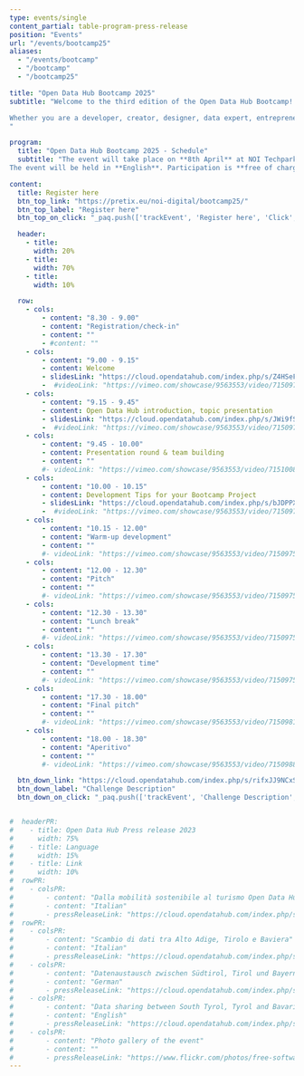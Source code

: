 ```yaml
---
type: events/single
content_partial: table-program-press-release
position: "Events"
url: "/events/bootcamp25"
aliases:
  - "/events/bootcamp"
  - "/bootcamp"
  - "/bootcamp25"

title: "Open Data Hub Bootcamp 2025"
subtitle: "Welcome to the third edition of the Open Data Hub Bootcamp! This event is an initiative of the Open Data Hub team in collaboration with the Faculty of Engineering of the Free University of Bozen-Bolzano. It offers the Open Data Hub community, students and anyone interested the opportunity to develop or improve the Open Data Hub together with the core team, following the latest trends in learning by doing.

Whether you are a developer, creator, designer, data expert, entrepreneur, tech enthusiast or just someone who loves coding, we encourage you to get involved in the next edition of the event!
"

program:
  title: "Open Data Hub Bootcamp 2025 - Schedule"
  subtitle: "The event will take place on **8th April** at NOI Techpark in Bolzano/Bozen, Italy. Participants will work in teams to collaborate, communicate, learn from each other and share best practices. The focus will be on solving real business challenges through teamwork.
The event will be held in **English**. Participation is **free of charge**."

content:
  title: Register here
  btn_top_link: "https://pretix.eu/noi-digital/bootcamp25/"
  btn_top_label: "Register here"
  btn_top_on_click: "_paq.push(['trackEvent', 'Register here', 'Click', 'Open Data Hub Bootcamp']);"

  header:
    - title:
      width: 20%
    - title:
      width: 70%
    - title:
      width: 10%

  row:
    - cols:
        - content: "8.30 - 9.00"
        - content: "Registration/check-in"
        - content: ""
        - #content: ""
    - cols:
        - content: "9.00 - 9.15"
        - content: Welcome
        - slidesLink: "https://cloud.opendatahub.com/index.php/s/Z4HSeFfsi4dM4j9"
        -  #videoLink: "https://vimeo.com/showcase/9563553/video/715097183"
    - cols:
        - content: "9.15 - 9.45"
        - content: Open Data Hub introduction, topic presentation
        - slidesLink: "https://cloud.opendatahub.com/index.php/s/JWi9fSW6bmdaQEE"
        -  #videoLink: "https://vimeo.com/showcase/9563553/video/715097183"   
    - cols:
        - content: "9.45 - 10.00"
        - content: Presentation round & team building
        - content: ""
        #- videoLink: "https://vimeo.com/showcase/9563553/video/715100887"
    - cols:
        - content: "10.00 - 10.15"
        - content: Development Tips for your Bootcamp Project
        - slidesLink: "https://cloud.opendatahub.com/index.php/s/bJDPPXDfJwy2Ncf"
        -  #videoLink: "https://vimeo.com/showcase/9563553/video/715097183"
    - cols:
        - content: "10.15 - 12.00"
        - content: "Warm-up development"
        - content: ""
        #- videoLink: "https://vimeo.com/showcase/9563553/video/715097586"
    - cols:
        - content: "12.00 - 12.30"
        - content: "Pitch"
        - content: ""
        #- videoLink: "https://vimeo.com/showcase/9563553/video/715097586"
    - cols:
        - content: "12.30 - 13.30"
        - content: "Lunch break"
        - content: ""
        #- videoLink: "https://vimeo.com/showcase/9563553/video/715097586"
    - cols:
        - content: "13.30 - 17.30"
        - content: "Development time"
        - content: ""
        #- videoLink: "https://vimeo.com/showcase/9563553/video/715097586"
    - cols:
        - content: "17.30 - 18.00"
        - content: "Final pitch"
        - content: ""
        #- videoLink: "https://vimeo.com/showcase/9563553/video/715098141"
    - cols:
        - content: "18.00 - 18.30"
        - content: "Aperitivo"
        - content: ""
        #- videoLink: "https://vimeo.com/showcase/9563553/video/715098854"

  btn_down_link: "https://cloud.opendatahub.com/index.php/s/rifxJJ9NCxSicyb"
  btn_down_label: "Challenge Description"
  btn_down_on_click: "_paq.push(['trackEvent', 'Challenge Description', 'Click', 'Open Data Hub Bootcamp']);"


#  headerPR:
#    - title: Open Data Hub Press release 2023
#      width: 75%
#    - title: Language
#      width: 15%
#    - title: Link
#      width: 10% 
#  rowPR:
#    - colsPR:
#        - content: "Dalla mobilità sostenibile al turismo Open Data Hub connette l’Europa grazie ai dati"
#        - content: "Italian"
#        - pressReleaseLink: "https://cloud.opendatahub.com/index.php/s/HNFT7ikkRRaAAEc"
#  rowPR:
#    - colsPR:
#        - content: "Scambio di dati tra Alto Adige, Tirolo e Baviera"
#        - content: "Italian"
#        - pressReleaseLink: "https://cloud.opendatahub.com/index.php/s/H4Q5rz6GJBgKtgx"
#    - colsPR:
#        - content: "Datenaustausch zwischen Südtirol, Tirol und Bayern"
#        - content: "German"
#        - pressReleaseLink: "https://cloud.opendatahub.com/index.php/s/oeMdAWx7ZHk7Hxx"
#    - colsPR:
#        - content: "Data sharing between South Tyrol, Tyrol and Bavaria"
#        - content: "English"
#        - pressReleaseLink: "https://cloud.opendatahub.com/index.php/s/Z2FaWqzMmSebA9z"
#    - colsPR:
#        - content: "Photo gallery of the event"
#        - content: ""
#        - pressReleaseLink: "https://www.flickr.com/photos/free-software-center/albums/72177720308554220"
---
```

